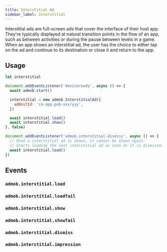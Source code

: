 ```yaml
---
title: Interstitial Ad
sidebar_label: Interstitial
---
```


Interstitial ads are full-screen ads that cover the interface of their host app. They're typically displayed at natural transition points in the flow of an app, such as between activities or during the pause between levels in a game. When an app shows an interstitial ad, the user has the choice to either tap on the ad and continue to its destination or close it and return to the app.

## Usage

```js
let interstitial

document.addEventListener('deviceready', async () => {
  await admob.start()

  interstitial = new admob.InterstitialAd({
    adUnitId: 'ca-app-pub-xxx/yyy',
  })

  await interstitial.load()
  await interstitial.show()
}, false)

document.addEventListener('admob.interstitial.dismiss', async () => {
  // Once a interstitial ad is shown, it cannot be shown again.
  // Starts loading the next interstitial ad as soon as it is dismissed.
  await interstitial.load()
})
```

## Events

### `admob.interstitial.load`

### `admob.interstitial.loadfail`

### `admob.interstitial.show`

### `admob.interstitial.showfail`

### `admob.interstitial.dismiss`

### `admob.interstitial.impression`
